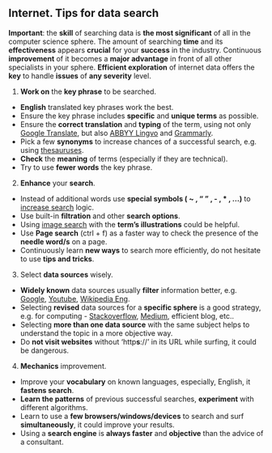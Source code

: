 ## Internet. Tips for data search

**Important**: the **skill** of searching data is **the most significant** of all in the computer science sphere. The amount of searching **time** and its **effectiveness** appears **crucial** for your **success** in the industry. Continuous **improvement** of it becomes a **major advantage** in front of all other specialists in your sphere. **Efficient exploration** of internet data offers the **key** to handle **issues** of **any severity** level.

1. **Work on** the **key phrase** to be searched.

- **English** translated key phrases work the best.
- Ensure the key phrase includes **specific** and **unique terms** as possible.
- Ensure the **correct translation** and **typing** of the term, using not only [Google Translate](https://translate.google.com/#uk/en/), but also [ABBYY Lingvo](https://www.lingvolive.com/en-us) and [Grammarly](https://app.grammarly.com/).
- Pick a few **synonyms** to increase chances of a successful search, e.g. using [thesauruses](https://www.thesaurus.com/).
- **Check** the **meaning** of terms (especially if they are technical).
- Try to use **fewer words** the key phrase.

2. **Enhance** your **search**.

- Instead of additional words use **special symbols ( ~ , “ ” , - , * , ...)** to [increase search](https://www.digitalthirdcoast.com/blog/5-easy-symbols-google-work) logic.
- Use built-in **filtration** and other **search options**.
- Using [image search](https://images.google.com/) with the **term’s illustrations** could be helpful.  
- Use **Page search** (ctrl + f) as a faster way to check the presence of the **needle word/s** on a page.    
- Continuously learn **new ways** to search more efficiently, do not hesitate to use **tips and tricks**.

3. Select **data sources** wisely.

- **Widely known** data sources usually **filter** information better, e.g. [Google](https://www.google.com/), [Youtube](https://www.youtube.com/), [Wikipedia Eng](https://en.wikipedia.org/).
- Selecting **revised** data sources for a **specific sphere** is a good strategy, e.g. for computing - [Stackoverflow](https://stackoverflow.com/), [Medium](https://medium.com/), efficient blog, etc..
- Selecting **more than one data source** with the same subject helps to understand the topic in a more objective way.
- Do **not visit websites** without ‘http**s**://’ in its URL while surfing, it could be dangerous.

4. **Mechanics** improvement.

- Improve your **vocabulary** on known languages, especially, English, it **fastens search**.
- **Learn the patterns** of previous successful searches, **experiment** with different algorithms.
- Learn to use a **few browsers/windows/devices** to search and surf **simultaneously**, it could improve your results.
- Using a **search engine** is **always faster** and **objective** than the advice of a consultant.